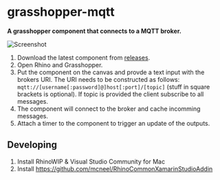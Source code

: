 # grasshopper-mqtt

**A grasshopper component that connects to a MQTT broker.**

![Screenshot](http://joel-github-static.s3.amazonaws.com/grasshopper-mqtt/screenshot.png)

1. Download the latest component from [releases](https://github.com/256dpi/grasshopper-mqtt/releases).
2. Open Rhino and Grasshopper.
3. Put the component on the canvas and provde a text input with the brokers URI. The URI needs to be constructed as follows: `mqtt://[username[:password]@]host[:port]/[topic]` (stuff in square brackets is optional). If topic is provided the client subscribe to all messages.
4. The component will connect to the broker and cache incomming messages.
5. Attach a timer to the component to trigger an update of the outputs.

## Developing

1. Install RhinoWIP & Visual Studio Community for Mac
2. Install https://github.com/mcneel/RhinoCommonXamarinStudioAddin

